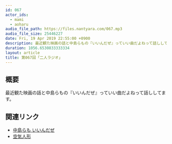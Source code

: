```yaml
---
id: 067
actor_ids:
  - mami
  - aoharu
audio_file_path: https://files.nantyara.com/067.mp3
audio_file_size: 25446227
date: Fri, 19 Apr 2019 22:55:00 +0900
description: 最近観た映画の話と中島らもの『いいんだぜ』っていい曲だよねって話ししてます。
duration: 1056.6530833333334
layout: article
title: 第067回「二人ラジオ」
---
```

## 概要

最近観た映画の話と中島らもの『いいんだぜ』っていい曲だよねって話ししてます。

## 関連リンク

* [中島らも いいんだぜ](https://www.youtube.com/watch?v=2gG4y6sZ03k)
* [空気人形](https://www.amazon.co.jp/dp/B0033BSJ88)
